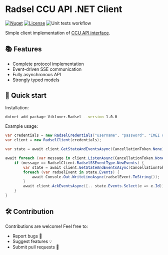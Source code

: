 # Radsel CCU API .NET Client
[![Nuget](https://badge.fury.io/nu/Viklover.Radsel.svg)](https://badge.fury.io/nu/Viklover.Radsel)
[![License](https://img.shields.io/badge/license-MIT-blue.svg)](https://github.com/viklover/Radsel/blob/master/LICENSE.txt)
![Unit tests workflow](https://github.com/viklover/Radsel/actions/workflows/unit-tests.yml/badge.svg)

Simple client implementation of [CCU API interface](https://radsel.ru/files/docs/ccu-api/ccu-api.html).

## 📚 Features
- Complete protocol implementation
- Event-driven SSE communication
- Fully asynchronous API
- Strongly typed models


## 🚀 Quick start
Installation:
```bash
dotnet add package Viklover.Radsel --version 1.0.0
```
Example usage:
```csharp
var credentials = new RadselCredentials("username", "password", "IMEI device");
var client = new RadselClient(credentials);

var state = await client.GetStateAndEventsAsync(CancellationToken.None);

await foreach (var message in client.ListenAsync(CancellationToken.None)) {
    if (message == RadselClient.RadselSSEventType.NewEvents) {
        var state = await client.GetStateAndEventsAsync(CancellationToken.None);
        foreach (var radselEvent in state.Events) {
            await Console.Out.WriteLineAsync(radselEvent.ToString());
        }
        await client.AckEventsAsync([.. state.Events.Select(e => e.Id)], CancellationToken.None);
    }
}
```

## 🛠️ Contribution
Contributions are welcome! Feel free to:
* Report bugs 🐛
* Suggest features 💡
* Submit pull requests 🔄
